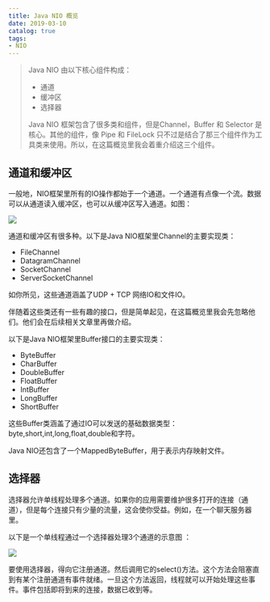 ```yaml
---
title: Java NIO 概览
date: 2019-03-10
catalog: true
tags:
- NIO
---
```

>Java NIO 由以下核心组件构成：
>- 通道
>- 缓冲区
>- 选择器
>
>Java NIO 框架包含了很多类和组件，但是Channel，Buffer 和 Selector 是核心。其他的组件，像 Pipe 和 FileLock 只不过是结合了那三个组件作为工具类来使用。所以，在这篇概览里我会着重介绍这三个组件。


## 通道和缓冲区

一般地，NIO框架里所有的IO操作都始于一个通道。一个通道有点像一个流。数据可以从通道读入缓冲区，也可以从缓冲区写入通道。如图：

![](http://tutorials.jenkov.com/images/java-nio/overview-channels-buffers.png)

 通道和缓冲区有很多种。以下是Java NIO框架里Channel的主要实现类：

- FileChannel
- DatagramChannel
- SocketChannel
- ServerSocketChannel

如你所见，这些通道涵盖了UDP + TCP 网络IO和文件IO。

伴随着这些类还有一些有趣的接口，但是简单起见，在这篇概览里我会先忽略他们。他们会在后续相关文章里再做介绍。

以下是Java NIO框架里Buffer接口的主要实现类：

- ByteBuffer
- CharBuffer
- DoubleBuffer
- FloatBuffer
- IntBuffer
- LongBuffer
- ShortBuffer

这些Buffer类涵盖了通过IO可以发送的基础数据类型：byte,short,int,long,float,double和字符。

Java NIO还包含了一个MappedByteBuffer，用于表示内存映射文件。

## 选择器

选择器允许单线程处理多个通道。如果你的应用需要维护很多打开的连接（通道），但是每个连接只有少量的流量，这会使你受益。例如，在一个聊天服务器里。

以下是一个单线程通过一个选择器处理3个通道的示意图 ：

![](http://tutorials.jenkov.com/images/java-nio/overview-selectors.png)

要使用选择器，得向它注册通道。然后调用它的select()方法。这个方法会阻塞直到有某个注册通道有事件就绪。一旦这个方法返回，线程就可以开始处理这些事件。事件包括即将到来的连接，数据已收到等。